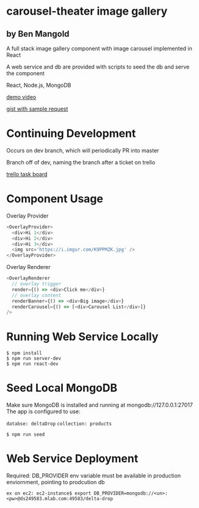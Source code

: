 # carousel-theater image gallery

## by Ben Mangold

A full stack image gallery component with image carousel implemented in React

A web service and db are provided with scripts to seed the db and serve the component

React, Node.js, MongoDB

[demo video](https://www.dropbox.com/s/cafa5zd62a5vj3p/carousel-overlay-demo.mov?dl=0)

[gist with sample request](https://gist.github.com/benmangold/e686d23d396359a2a1314d489b799cbd)

# Continuing Development

Occurs on dev branch, which will periodically PR into master

Branch off of dev, naming the branch after a ticket on trello

[trello task board](https://trello.com/b/klbDbr5E/dd-gallery)

# Component Usage

Overlay Provider

```javascript
<OverlayProvider>
  <div>Hi 1</div>
  <div>Hi 2</div>
  <div>Hi 3</div>
  <img src='https://i.imgur.com/K9PPMZK.jpg' />
</OverlayProvider>
```

Overlay Renderer

```javascript
<OverlayRenderer
  // overlay trigger
  render={() => <div>Click me</div>}
  // overlay content
  renderBanner={() => <div>Big image</div>}
  renderCarousel={() => [<div>Carousel List</div>]}
/>
```

# Running Web Service Locally

```
$ npm install
$ npm run server-dev
$ npm run react-dev
```

# Seed Local MongoDB

Make sure MongoDB is installed and running at mongodb://127.0.0.1:27017
The app is configured to use:

`databse: deltaDrop`
`collection: products`

```
$ npm run seed
```

# Web Service Deployment

Required: DB_PROVIDER env variable must be available in production enviornment, pointing to prodcution db

```
ex on ec2: ec2-instance$ export DB_PROVIDER=mongodb://<un>:<pw>@ds249583.mlab.com:49583/delta-drop
```
